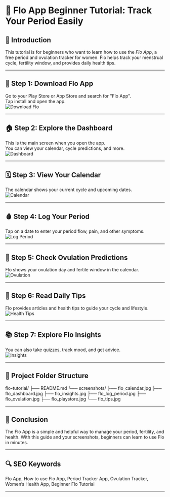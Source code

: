 

# 🌸 Flo App Beginner Tutorial: Track Your Period Easily

## 📌 Introduction
This tutorial is for beginners who want to learn how to use the *Flo App*, a free period and ovulation tracker for women. Flo helps track your menstrual cycle, fertility window, and provides daily health tips.

---

## 📱 Step 1: Download Flo App
Go to your Play Store or App Store and search for "Flo App".  
Tap install and open the app.  
![Download Flo](screenshots/flo_playstore.jpg)

---

## 🏠 Step 2: Explore the Dashboard
This is the main screen when you open the app.  
You can view your calendar, cycle predictions, and more.  
![Dashboard](https://github.com/Onomzy447/flo-tutorial/blob/main/flo_dashboard.jpg.jpg?raw=true)

---

## 🗓 Step 3: View Your Calendar
The calendar shows your current cycle and upcoming dates.  
![Calendar](https://github.com/Onomzy447/flo-tutorial/blob/main/flo_calender.jpg.jpg?raw=true)

---

## 🩸 Step 4: Log Your Period
Tap on a date to enter your period flow, pain, and other symptoms.  
![Log Period](screenshots/flo_log_period.jpg)

---

## 🐣 Step 5: Check Ovulation Predictions
Flo shows your ovulation day and fertile window in the calendar.  
![Ovulation](screenshots/flo_ovulation.jpg)

---

## 🧠 Step 6: Read Daily Tips
Flo provides articles and health tips to guide your cycle and lifestyle.  
![Health Tips](https://github.com/Onomzy447/flo-tutorial/blob/main/flo_insghts.jpg.jpg?raw=true)

---

## 📚 Step 7: Explore Flo Insights
You can also take quizzes, track mood, and get advice.  
![Insights](screenshots/flo_insights.jpg)

---

## 📁 Project Folder Structure

flo-tutorial/ ├── README.md └── screenshots/ ├── flo_calendar.jpg ├── flo_dashboard.jpg ├── flo_insights.jpg ├── flo_log_period.jpg ├── flo_ovulation.jpg ├── flo_playstore.jpg └── flo_tips.jpg

---

## 🧾 Conclusion
The Flo App is a simple and helpful way to manage your period, fertility, and health. With this guide and your screenshots, beginners can learn to use Flo in minutes.

---

## 🔍 SEO Keywords
Flo App, How to use Flo App, Period Tracker App, Ovulation Tracker, Women’s Health App, Beginner Flo Tutorial


---




 
